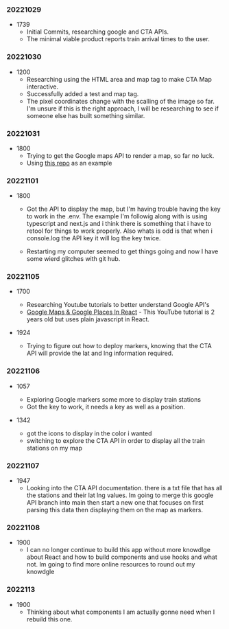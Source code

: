 ### 20221029

- 1739 
  - Initial Commits, researching google and CTA APIs. 
  - The minimal viable product reports train arrival times to the user. 

### 20221030
- 1200 
    - Researching using the HTML area and map tag to make CTA Map interactive. 
    - Successfully added a test and map tag. 
    - The pixel coordinates change with the scalling of the image so far. I'm unsure if this is the right approach, I will be researching to see if someone else has built something similar. 


### 20221031
- 1800
    - Trying to get the Google maps API to render a map, so far no luck. 
    - Using [this repo](https://github.com/leighhalliday/google-maps-react-crash-course) as an example 

### 20221101
- 1800 

    - Got the API to display the map, but I'm having trouble having the key to work in the .env. The example I'm followig along with is using typescript and next.js and i think there is something that i have to retool for things to work properly. Also whats is odd is that when i console.log the API key it will log the key twice.
    
    - Restarting my computer seemed to get things going and now I have some wierd glitches with git hub.

### 20221105
- 1700 
  - Researching Youtube tutorials to better understand Google API's
  - [Google Maps & Google Places In React](https://www.youtube.com/watch?v=WZcxJGmLbSo) - This YouTube tutorial is 2 years old but uses plain javascript in React. 

- 1924 
  - Trying to figure out how to deploy markers, knowing that the CTA API will provide the lat and lng information required. 

### 20221106
- 1057
  - Exploring Google markers some more to display train stations 
  - Got the key to work, it needs a key as well as a position. 
  
- 1342 
  - got the icons to display in the color i wanted 
  - switching to explore the CTA API in order to display all the train stations on my map

### 20221107
- 1947
  - Looking into the CTA API documentation. there is a txt file that has all the stations and their lat lng values. Im going to merge this google API branch into main then start a new one that focuses on first parsing this data then displaying them on the map as markers. 

### 20221108
- 1900
  - I can no longer continue to build this app without more knowdlge about React and how to build components and use hooks and what not. Im going to find more online resources to round out my knowdgle 

### 2022113
- 1900
  - Thinking about what components I am actually gonne need when I rebuild this one. 

